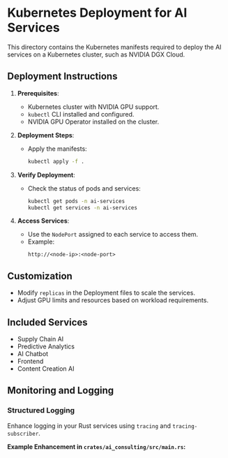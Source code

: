 # Kubernetes Deployment for AI Services

This directory contains the Kubernetes manifests required to deploy the AI services on a Kubernetes cluster, such as NVIDIA DGX Cloud.

## Deployment Instructions

1. **Prerequisites**:
   - Kubernetes cluster with NVIDIA GPU support.
   - `kubectl` CLI installed and configured.
   - NVIDIA GPU Operator installed on the cluster.

2. **Deployment Steps**:
   - Apply the manifests:
     ```bash
     kubectl apply -f .
     ```

3. **Verify Deployment**:
   - Check the status of pods and services:
     ```bash
     kubectl get pods -n ai-services
     kubectl get services -n ai-services
     ```

4. **Access Services**:
   - Use the `NodePort` assigned to each service to access them.
   - Example:
     ```
     http://<node-ip>:<node-port>
     ```

## Customization

- Modify `replicas` in the Deployment files to scale the services.
- Adjust GPU limits and resources based on workload requirements.

## Included Services

- Supply Chain AI
- Predictive Analytics
- AI Chatbot
- Frontend
- Content Creation AI

## Monitoring and Logging

### Structured Logging

Enhance logging in your Rust services using `tracing` and `tracing-subscriber`.

**Example Enhancement in `crates/ai_consulting/src/main.rs`:**
